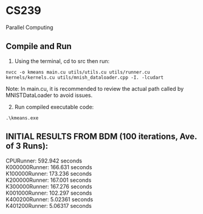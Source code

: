 # CS239
Parallel Computing

## Compile and Run
1. Using the terminal, cd to src then run:
```
nvcc -o kmeans main.cu utils/utils.cu utils/runner.cu kernels/kernels.cu utils/mnish_dataloader.cpp -I. -lcudart
```
Note:
In main.cu, it is recommended to review the actual path called by MNISTDataLoader to avoid issues.
<br>     

2. Run compiled executable code:

```
.\kmeans.exe
```

## INITIAL RESULTS FROM BDM (100 iterations, Ave. of 3 Runs):
CPURunner: 592.942 seconds <br>
K000000Runner: 166.631 seconds <br>
K100000Runner: 173.236 seconds <br>
K200000Runner: 167.001 seconds <br>
K300000Runner: 167.276 seconds <br>
K001000Runner: 102.297 seconds <br>
K400200Runner: 5.02361 seconds <br>
K401200Runner: 5.06317 seconds



